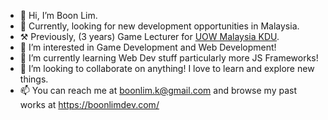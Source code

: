 - 👋 Hi, I’m Boon Lim. 
- 🏢 Currently, looking for new development opportunities in Malaysia.
- ⚒ Previously, (3 years) Game Lecturer for [UOW Malaysia KDU](https://www.uowmkdu.edu.my/programme/bachelor-of-game-development-hons/).
- 👀 I’m interested in Game Development and Web Development!
- 🌱 I’m currently learning Web Dev stuff particularly more JS Frameworks!
- 💞️ I’m looking to collaborate on anything! I love to learn and explore new things.
- 📫 You can reach me at boonlim.k@gmail.com and browse my past works at https://boonlimdev.com/

<!---
boonlimk/boonlimk is a ✨ special ✨ repository because its `README.md` (this file) appears on your GitHub profile.
You can click the Preview link to take a look at your changes.
--->
